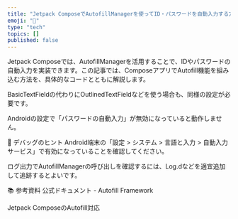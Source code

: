 ```yaml
---
title: "Jetpack ComposeでAutofillManagerを使ってID・パスワードを自動入力する方法"
emoji: "👏"
type: "tech"
topics: []
published: false
---
```


Jetpack Composeでは、AutofillManagerを活用することで、IDやパスワードの自動入力を実装できます。この記事では、ComposeアプリでAutofill機能を組み込む方法を、具体的なコードとともに解説します。


BasicTextFieldの代わりにOutlinedTextFieldなどを使う場合も、同様の設定が必要です。

Androidの設定で「パスワードの自動入力」が無効になっていると動作しません。

🧪 デバッグのヒント
Android端末の「設定 > システム > 言語と入力 > 自動入力サービス」で有効になっていることを確認してください。

ログ出力でAutofillManagerの呼び出しを確認するには、Log.dなどを適宜追加して追跡するとよいです。

📚 参考資料
公式ドキュメント - Autofill Framework

Jetpack ComposeのAutofill対応
